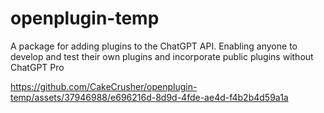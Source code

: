 # openplugin-temp
A package for adding plugins to the ChatGPT API. Enabling anyone to develop and test their own plugins and incorporate public plugins without ChatGPT Pro


https://github.com/CakeCrusher/openplugin-temp/assets/37946988/e696216d-8d9d-4fde-ae4d-f4b2b4d59a1a

